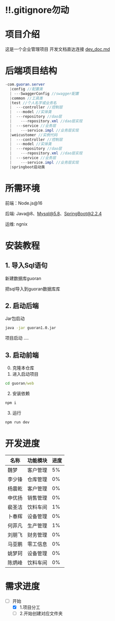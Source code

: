 # ‼️.gitignore勿动

# 项目介绍

这是一个企业管理项目
开发文档直达连接
[dev_doc.md](guoran-server%2Fdev_doc.md)

# 后端项目结构
```java
-com.guoran.server
  |config //配置类
  | ---SwaggerConfig //swagger配置
  |common //工具类
  |test //个人名字或业务名
  |  ---controller //控制层
  |  ---model //实体类
  |  ---repository //dao层
  |    ---repository.xml //dao层实现
  |  ---service //业务层
  |    ---service.impl //业务层实现  
  |weicustomer //实例代码
  |  ---controller //控制层
  |  ---model //实体类
  |  ---repository //dao层
  |    ---repository.xml //dao层实现
  |  ---service //业务层
  |    ---service.impl //业务层实现 
  |springboot启动类
```


# 所需环境

前端：Node.js@16

后端: Java@8、Mysql@5.8、SpringBoot@2.2.4

运维: ngnix

# 安装教程

## 1. 导入Sql语句

新建数据库guoran

把sql导入到guoran数据库库

## 2. 启动后端

Jar包启动

```sh
java -jar guoran1.0.jar
```

项目启动
....

## 3. 启动前端

0. 克隆本仓库
1. 进入启动项目

```cmd
cd guoran/web
```

2. 安装依赖

```cmd
npm i
```

3. 运行

```cmd
npm run dev
```

# 开发进度


| 名称   | 功能模块  | 进度  |
|-----|-------|-----|
| 魏梦 | 客户管理  | 5%  |
| 李少锋 | 仓库管理  | 0%  |
| 杨震乾 | 客户管理  | 0%  |
| 申优扬 | 销售管理  | 0%  |
| 裴圣洁 | 饮料车间  | 1%  |
| 卜春辉 | 设备管理  | 0%  |
| 何菲凡 | 生产管理  | 1%  |
| 刘朋飞 | 财务管理  | 0%  |
| 马亚鹏 | 零工信息  | 0%  |
| 姚梦珂 | 设备管理  | 0%  |
| 陈炳峰 | 饮料车间 | 0%  |

# 需求进度

- [ ] 开始
  - [X] 1.项目分工
  - [ ] 2.开始创建对应文件夹
